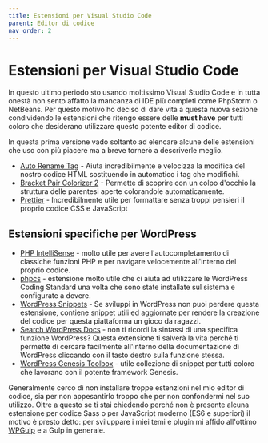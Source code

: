 ```yaml
---
title: Estensioni per Visual Studio Code
parent: Editor di codice
nav_order: 2
---
```


# Estensioni per Visual Studio Code
In questo ultimo periodo sto usando moltissimo Visual Studio Code e in tutta onestà non sento affatto la mancanza di IDE più completi come PhpStorm o NetBeans. Per questo motivo ho deciso di dare vita a questa nuova sezione condividendo le estensioni che ritengo essere delle **must have** per tutti coloro che desiderano utilizzare questo potente editor di codice.

In questa prima versione vado soltanto ad elencare alcune delle estensioni che uso con più piacere ma a breve tornerò a descriverle meglio.

* [Auto Rename Tag](https://marketplace.visualstudio.com/items?itemName=formulahendry.auto-rename-tag) - Aiuta incredibilmente e velocizza la modifica del nostro codice HTML sostituendo in automatico i tag che modifichi.
* [Bracket Pair Colorizer 2](https://marketplace.visualstudio.com/items?itemName=CoenraadS.bracket-pair-colorizer-2) - Permette di scoprire con un colpo d'occhio la struttura delle parentesi aperte colorandole automaticamente.
* [Prettier](https://marketplace.visualstudio.com/items?itemName=esbenp.prettier-vscode) - Incredibilmente utile per formattare senza troppi pensieri il proprio codice CSS e JavaScript

## Estensioni specifiche per WordPress
* [PHP IntelliSense](https://marketplace.visualstudio.com/items?itemName=felixfbecker.php-intellisense) - molto utile per avere l'autocompletamento di classiche funzioni PHP e per navigare velocemente all'interno del proprio codice.
* [phpcs](https://marketplace.visualstudio.com/items?itemName=ikappas.phpcs) - estensione molto utile che ci aiuta ad utilizzare le WordPress Coding Standard una volta che sono state installate sul sistema e configurate a dovere.
* [WordPress Snippets](https://marketplace.visualstudio.com/items?itemName=wordpresstoolbox.wordpress-toolbox) - Se sviluppi in WordPress non puoi perdere questa estensione, contiene snippet utili ed aggiornate per rendere la creazione del codice per questa piattaforma un gioco da ragazzi.
* [Search WordPress Docs](https://marketplace.visualstudio.com/items?itemName=yogensia.searchwpdocs) - non ti ricordi la sintassi di una specifica funzione WordPress? Questa extensione ti salverà la vita perché ti permette di cercare facilmente all'interno della documentazione di WordPress cliccando con il tasto destro sulla funzione stessa.
* [WordPress Genesis Toolbox](https://marketplace.visualstudio.com/items?itemName=rokkitpress.wordpress-genesis-toolbox) - utile collezione di snippet per tutti coloro che lavorano con il potente framework Genesis.

Generalmente cerco di non installare troppe estenzioni nel mio editor di codice, sia per non appesantirlo troppo che per non confondermi nel suo utilizzo. Oltre a questo se ti stai chiedendo perché non è presente alcuna estensione per codice Sass o per JavaScript moderno (ES6 e superiori) il motivo è presto detto: per sviluppare i miei temi e plugin mi affido all'ottimo [WPGulp](https://github.com/ahmadawais/WPGulp) e a Gulp in generale.

